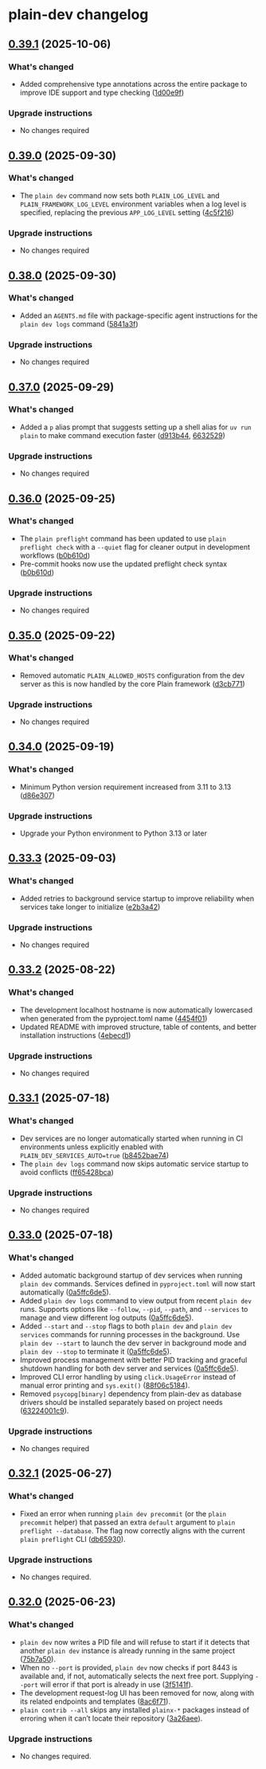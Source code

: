 # plain-dev changelog

## [0.39.1](https://github.com/dropseed/plain/releases/plain-dev@0.39.1) (2025-10-06)

### What's changed

- Added comprehensive type annotations across the entire package to improve IDE support and type checking ([1d00e9f](https://github.com/dropseed/plain/commit/1d00e9f6f))

### Upgrade instructions

- No changes required

## [0.39.0](https://github.com/dropseed/plain/releases/plain-dev@0.39.0) (2025-09-30)

### What's changed

- The `plain dev` command now sets both `PLAIN_LOG_LEVEL` and `PLAIN_FRAMEWORK_LOG_LEVEL` environment variables when a log level is specified, replacing the previous `APP_LOG_LEVEL` setting ([4c5f216](https://github.com/dropseed/plain/commit/4c5f2166c1))

### Upgrade instructions

- No changes required

## [0.38.0](https://github.com/dropseed/plain/releases/plain-dev@0.38.0) (2025-09-30)

### What's changed

- Added an `AGENTS.md` file with package-specific agent instructions for the `plain dev logs` command ([5841a3f](https://github.com/dropseed/plain/commit/5841a3fb0b))

### Upgrade instructions

- No changes required

## [0.37.0](https://github.com/dropseed/plain/releases/plain-dev@0.37.0) (2025-09-29)

### What's changed

- Added a `p` alias prompt that suggests setting up a shell alias for `uv run plain` to make command execution faster ([d913b44](https://github.com/dropseed/plain/commit/d913b44fab), [6632529](https://github.com/dropseed/plain/commit/663252925b))

### Upgrade instructions

- No changes required

## [0.36.0](https://github.com/dropseed/plain/releases/plain-dev@0.36.0) (2025-09-25)

### What's changed

- The `plain preflight` command has been updated to use `plain preflight check` with a `--quiet` flag for cleaner output in development workflows ([b0b610d](https://github.com/dropseed/plain/commit/b0b610d461))
- Pre-commit hooks now use the updated preflight check syntax ([b0b610d](https://github.com/dropseed/plain/commit/b0b610d461))

### Upgrade instructions

- No changes required

## [0.35.0](https://github.com/dropseed/plain/releases/plain-dev@0.35.0) (2025-09-22)

### What's changed

- Removed automatic `PLAIN_ALLOWED_HOSTS` configuration from the dev server as this is now handled by the core Plain framework ([d3cb771](https://github.com/dropseed/plain/commit/d3cb7712b9))

### Upgrade instructions

- No changes required

## [0.34.0](https://github.com/dropseed/plain/releases/plain-dev@0.34.0) (2025-09-19)

### What's changed

- Minimum Python version requirement increased from 3.11 to 3.13 ([d86e307](https://github.com/dropseed/plain/commit/d86e307efb))

### Upgrade instructions

- Upgrade your Python environment to Python 3.13 or later

## [0.33.3](https://github.com/dropseed/plain/releases/plain-dev@0.33.3) (2025-09-03)

### What's changed

- Added retries to background service startup to improve reliability when services take longer to initialize ([e2b3a42](https://github.com/dropseed/plain/commit/e2b3a42313))

### Upgrade instructions

- No changes required

## [0.33.2](https://github.com/dropseed/plain/releases/plain-dev@0.33.2) (2025-08-22)

### What's changed

- The development localhost hostname is now automatically lowercased when generated from the pyproject.toml name ([4454f01](https://github.com/dropseed/plain/commit/4454f01787))
- Updated README with improved structure, table of contents, and better installation instructions ([4ebecd1](https://github.com/dropseed/plain/commit/4ebecd1856))

### Upgrade instructions

- No changes required

## [0.33.1](https://github.com/dropseed/plain/releases/plain-dev@0.33.1) (2025-07-18)

### What's changed

- Dev services are no longer automatically started when running in CI environments unless explicitly enabled with `PLAIN_DEV_SERVICES_AUTO=true` ([b8452bae74](https://github.com/dropseed/plain/commit/b8452bae74))
- The `plain dev logs` command now skips automatic service startup to avoid conflicts ([ff65428bca](https://github.com/dropseed/plain/commit/ff65428bca))

### Upgrade instructions

- No changes required

## [0.33.0](https://github.com/dropseed/plain/releases/plain-dev@0.33.0) (2025-07-18)

### What's changed

- Added automatic background startup of dev services when running `plain dev` commands. Services defined in `pyproject.toml` will now start automatically ([0a5ffc6de5](https://github.com/dropseed/plain/commit/0a5ffc6de5)).
- Added `plain dev logs` command to view output from recent `plain dev` runs. Supports options like `--follow`, `--pid`, `--path`, and `--services` to manage and view different log outputs ([0a5ffc6de5](https://github.com/dropseed/plain/commit/0a5ffc6de5)).
- Added `--start` and `--stop` flags to both `plain dev` and `plain dev services` commands for running processes in the background. Use `plain dev --start` to launch the dev server in background mode and `plain dev --stop` to terminate it ([0a5ffc6de5](https://github.com/dropseed/plain/commit/0a5ffc6de5)).
- Improved process management with better PID tracking and graceful shutdown handling for both dev server and services ([0a5ffc6de5](https://github.com/dropseed/plain/commit/0a5ffc6de5)).
- Improved CLI error handling by using `click.UsageError` instead of manual error printing and `sys.exit()` ([88f06c5184](https://github.com/dropseed/plain/commit/88f06c5184)).
- Removed `psycopg[binary]` dependency from plain-dev as database drivers should be installed separately based on project needs ([63224001c9](https://github.com/dropseed/plain/commit/63224001c9)).

### Upgrade instructions

- No changes required

## [0.32.1](https://github.com/dropseed/plain/releases/plain-dev@0.32.1) (2025-06-27)

### What's changed

- Fixed an error when running `plain dev precommit` (or the `plain precommit` helper) that passed an extra `default` argument to `plain preflight --database`. The flag now correctly aligns with the current `plain preflight` CLI ([db65930](https://github.com/dropseed/plain/commit/db659304129a453676c0dcc20c13b606254ce1c2)).

### Upgrade instructions

- No changes required.

## [0.32.0](https://github.com/dropseed/plain/releases/plain-dev@0.32.0) (2025-06-23)

### What's changed

- `plain dev` now writes a PID file and will refuse to start if it detects that another `plain dev` instance is already running in the same project ([75b7a50](https://github.com/dropseed/plain/commit/75b7a505ae3c60675099ffd440f35cf8f30665da)).
- When no `--port` is provided, `plain dev` now checks if port 8443 is available and, if not, automatically selects the next free port. Supplying `--port` will error if that port is already in use ([3f5141f](https://github.com/dropseed/plain/commit/3f5141f54a65455f5784ed3f97be2d153ed10a23)).
- The development request-log UI has been removed for now, along with its related endpoints and templates ([8ac6f71](https://github.com/dropseed/plain/commit/8ac6f7170efa72e6069bae3cc91809b5fe0f8a7d)).
- `plain contrib --all` skips any installed `plainx-*` packages instead of erroring when it can’t locate their repository ([3a26aee](https://github.com/dropseed/plain/commit/3a26aee25e586a66e02a348aa24ee6e048ea0b71)).

### Upgrade instructions

- No changes required.
